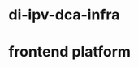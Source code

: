 # di-ipv-dca-infra
# frontend platform

<!-- [![Frontend Platform](https://github.com/alphagov/di-ipv-dca-infra/actions/workflows/main.yml/badge.svg)](https://github.com/alphagov/di-ipv-dca-infra/actions/workflows/main.yml) -->